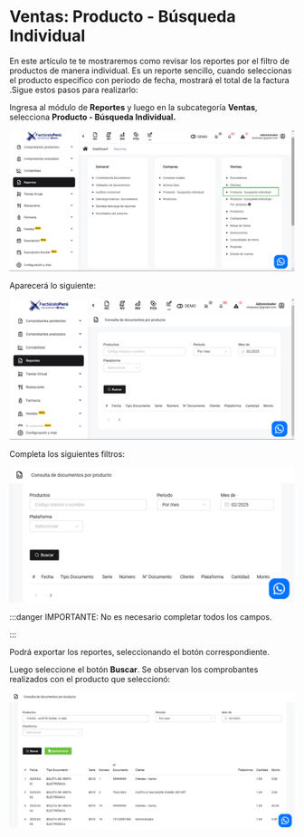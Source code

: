 # Ventas: Producto - Búsqueda Individual

En este artículo te te mostraremos como revisar los reportes por el filtro de productos de manera individual. Es un reporte sencillo, cuando seleccionas el producto especifico con periodo de fecha, mostrará el total de la factura .Sigue estos pasos para realizarlo:

Ingresa al módulo de **Reportes** y luego en la subcategoría **Ventas**, selecciona **Producto - Búsqueda Individual.**

![Alt text](img/Ventas_productos_busquedaindividual_01.jpg)

Aparecerá lo siguiente:

![Alt text](img/Ventas_productos_busquedaindividual_02.jpg)

Completa los siguientes filtros:

![Alt text](img/Ventas_productos_busquedaindividual_03.jpg)

:::danger IMPORTANTE:
No es necesario completar todos los campos.

:::

Podrá exportar los reportes, seleccionando el botón correspondiente.

Luego seleccione el botón **Buscar**. Se observan los comprobantes realizados con el producto que seleccionó:

![Alt text](img/Ventas_productos_busquedaindividual_04.jpg)
